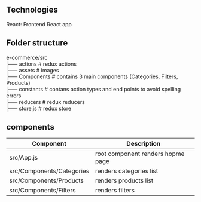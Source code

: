## Technologies
React: Frontend React app

## Folder structure
e-commerce/src <br/>
├── actions    # redux actions <br/>
├── assets     # images  <br/>
├── Components # contains 3 main components (Categories, Filters, Products) <br/>
├── constants  # contans action types and end points to avoid spelling errors <br/>
├── reducers   # redux reducers <br/>
├── store.js   # redux store <br/>

## components 

| Component     | Description   |
| ------------- | ------------- |
| src/App.js    | root component renders hopme page |
| src/Components/Categories | renders categories list |
| src/Components/Products | renders products list |
| src/Components/Filters | renders filters |





